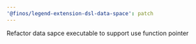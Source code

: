 ```yaml
---
'@finos/legend-extension-dsl-data-space': patch
---
```


Refactor data sapce executable to support use function pointer
